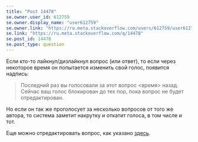```yaml
---
title: "Post 14478"
se.owner.user_id: 612759
se.owner.display_name: "user612759"
se.owner.link: "https://ru.meta.stackoverflow.com/users/612759/user612759"
se.link: "https://ru.meta.stackoverflow.com/q/14478"
se.post_id: 14478
se.post_type: question
---
```

<p>Если кто-то лайкнул/дизлайкнул вопрос (или ответ), то если через некоторое время он попытается изменить свой голос, появится надпись:</p>
<blockquote>
<p>Последний раз вы голосовали за этот вопрос &lt;время&gt; назад. Сейчас ваш голос блокирован до тех пор, пока вопрос не будет отредактирован.</p>
</blockquote>
<p>Но если он так же проголосует за несколько вопросов от того же автора, то система заметит накрутку и откатит голоса, в том числе и тот.</p>
<p>Еще можно отредактировать вопрос, как указано <a href="https://ru.meta.stackoverflow.com/questions/3392/%d0%a1%d0%bf%d0%be%d1%81%d0%be%d0%b1%d1%8b-%d0%be%d0%b1%d1%85%d0%be%d0%b4%d0%b0-%d0%bd%d0%b5%d0%be%d0%b4%d0%bd%d0%be%d0%b7%d0%bd%d0%b0%d1%87%d0%bd%d1%8b%d1%85-%d0%be%d0%b3%d1%80%d0%b0%d0%bd%d0%b8%d1%87%d0%b5%d0%bd%d0%b8%d0%b9-%d0%b4%d0%b2%d0%b8%d0%b6%d0%ba%d0%b0-%d0%bd%d0%b0-stack-overflow/4585#4585">здесь</a>.</p>
